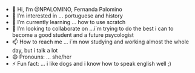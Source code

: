 - 👋 Hi, I’m @NPALOMINO, Fernanda Palomino
- 👀 I’m interested in ... portuguese and history
- 🌱 I’m currently learning ... how to use scratch
- 💞️ I’m looking to collaborate on ...i´m trying to do the best i can to become a good student and a future psycologist
- 📫 How to reach me ... i´m now studying and working almost the whole day, but i talk a lot
- 😄 Pronouns: ... she/her 
- ⚡ Fun fact: ... i like dogs and i know how to speak english well ;)

<!---
NPALOMINO/NPALOMINO is a ✨ special ✨ repository because its `README.md` (this file) appears on your GitHub profile.
You can click the Preview link to take a look at your changes.
--->
